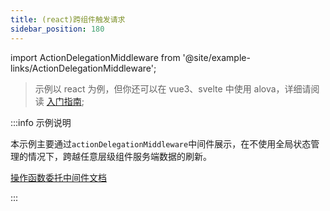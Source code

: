 ```yaml
---
title: (react)跨组件触发请求
sidebar_position: 180
---
```


import ActionDelegationMiddleware from '@site/example-links/ActionDelegationMiddleware';

> 示例以 react 为例，但你还可以在 vue3、svelte 中使用 alova，详细请阅读 [入门指南](/tutorial/getting-started/overview);

<ActionDelegationMiddleware></ActionDelegationMiddleware>

:::info 示例说明

本示例主要通过`actionDelegationMiddleware`中间件展示，在不使用全局状态管理的情况下，跨越任意层级组件服务端数据的刷新。

[操作函数委托中间件文档](/tutorial/strategy/actionDelegationMiddleware)

:::
